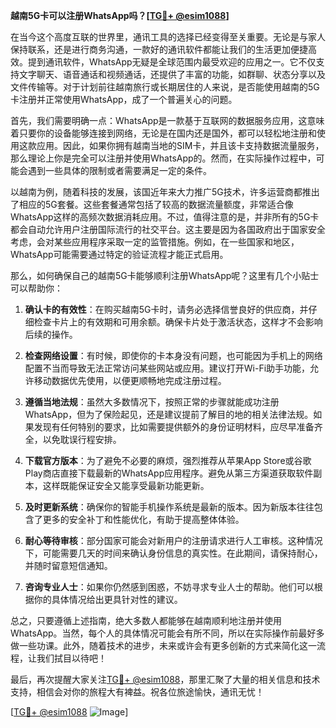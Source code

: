 **越南5G卡可以注册WhatsApp吗？[[TG💪+ @esim1088](https://t.me/s/esim1088)]**

在当今这个高度互联的世界里，通讯工具的选择已经变得至关重要。无论是与家人保持联系，还是进行商务沟通，一款好的通讯软件都能让我们的生活更加便捷高效。提到通讯软件，WhatsApp无疑是全球范围内最受欢迎的应用之一。它不仅支持文字聊天、语音通话和视频通话，还提供了丰富的功能，如群聊、状态分享以及文件传输等。对于计划前往越南旅行或长期居住的人来说，是否能使用越南的5G卡注册并正常使用WhatsApp，成了一个普遍关心的问题。

首先，我们需要明确一点：WhatsApp是一款基于互联网的数据服务应用，这意味着只要你的设备能够连接到网络，无论是在国内还是国外，都可以轻松地注册和使用这款应用。因此，如果你拥有越南当地的SIM卡，并且该卡支持数据流量服务，那么理论上你是完全可以注册并使用WhatsApp的。然而，在实际操作过程中，可能会遇到一些具体的限制或者需要满足一定的条件。

以越南为例，随着科技的发展，该国近年来大力推广5G技术，许多运营商都推出了相应的5G套餐。这些套餐通常包括了较高的数据流量额度，非常适合像WhatsApp这样的高频次数据消耗应用。不过，值得注意的是，并非所有的5G卡都会自动允许用户注册国际流行的社交平台。这主要是因为各国政府出于国家安全考虑，会对某些应用程序采取一定的监管措施。例如，在一些国家和地区，WhatsApp可能需要通过特定的验证流程才能正式启用。

那么，如何确保自己的越南5G卡能够顺利注册WhatsApp呢？这里有几个小贴士可以帮助你：

1. **确认卡的有效性**：在购买越南5G卡时，请务必选择信誉良好的供应商，并仔细检查卡片上的有效期和可用余额。确保卡片处于激活状态，这样才不会影响后续的操作。

2. **检查网络设置**：有时候，即使你的卡本身没有问题，也可能因为手机上的网络配置不当而导致无法正常访问某些网站或应用。建议打开Wi-Fi助手功能，允许移动数据优先使用，以便更顺畅地完成注册过程。

3. **遵循当地法规**：虽然大多数情况下，按照正常的步骤就能成功注册WhatsApp，但为了保险起见，还是建议提前了解目的地的相关法律法规。如果发现有任何特别的要求，比如需要提供额外的身份证明材料，应尽早准备齐全，以免耽误行程安排。

4. **下载官方版本**：为了避免不必要的麻烦，强烈推荐从苹果App Store或谷歌Play商店直接下载最新的WhatsApp应用程序。避免从第三方渠道获取软件副本，这样既能保证安全又能享受最新功能更新。

5. **及时更新系统**：确保你的智能手机操作系统是最新的版本。因为新版本往往包含了更多的安全补丁和性能优化，有助于提高整体体验。

6. **耐心等待审核**：部分国家可能会对新用户的注册请求进行人工审核。这种情况下，可能需要几天的时间来确认身份信息的真实性。在此期间，请保持耐心，并随时留意短信通知。

7. **咨询专业人士**：如果你仍然感到困惑，不妨寻求专业人士的帮助。他们可以根据你的具体情况给出更具针对性的建议。

总之，只要遵循上述指南，绝大多数人都能够在越南顺利地注册并使用WhatsApp。当然，每个人的具体情况可能会有所不同，所以在实际操作前最好多做一些功课。此外，随着技术的进步，未来或许会有更多创新的方式来简化这一流程，让我们拭目以待吧！

最后，再次提醒大家关注[TG💪+ @esim1088](https://t.me/s/esim1088)，那里汇聚了大量的相关信息和技术支持，相信会对你的旅程大有裨益。祝各位旅途愉快，通讯无忧！ 

[[TG💪+ @esim1088](https://t.me/s/esim1088) ![Image](https://i.postimg.cc/4NQfJmqS/Snipaste-2025-05-13-00-14-12.png)]